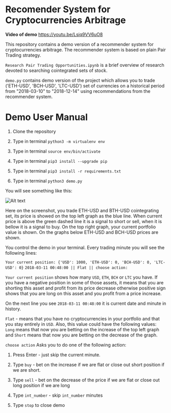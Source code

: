 # Recomender System for Cryptocurrencies Arbitrage

**Video of demo** https://youtu.be/Lsiq9VV6uO8

This repository contains a demo version of a recommender system for cryptocurrencies arbitrage. The recommender system is based on plain Pair Trading strategy.

`Research Pair Trading Opportunities.ipynb` is a brief overview of research devoted to searching cointegrated sets of stock. 

`demo.py` contains demo version of the project which allows you to trade ('ETH-USD', 'BCH-USD', 'LTC-USD') set of currencies on a historical period from "2018-03-10" to "2018-12-14" using recommendations from the recommender system. 

# Demo User Manual 

1. Clone the repository

2. Type in terminal `python3 -m virtualenv env`

3. Type in terminal `source env/bin/activate`

4. Type in terminal `pip3 install --upgrade pip`

5. Type in terminal `pip3 install -r requirements.txt`

6. Type in terminal `python3 demo.py`

You will see something like this:

![Alt text](media/rec_system_demo.png)

Here on the screenshot, you trade ETH-USD and BTH-USD cointegrating set, its price is showed on the top left graph as the blue line. When current price is above the green dashed line it is a signal to short or sell, when it is bellow it is a signal to buy. On the top right graph, your current portfolio value is shown. On the graphs below ETH-USD and BCH-USD prices are shown. 

You control the demo in your terminal. Every trading minute you will see the following lines:

`Your current position: {'USD': 1000, 'ETH-USD': 0, 'BCH-USD': 0, 'LTC-USD': 0}`
`2018-03-11 00:48:00 || Flat || choose action:`

`Your current position` shows how many `USD`, `ETH`, `BCH` or `LTC` you have. If you have a negative position in some of those assets, it means that you are shorting this asset and profit from its price decrease otherwise positive sign shows that you are long on this asset and you profit from a price increase. 

On the next line you see `2018-03-11 00:48:00` it is current date and minute in history.

`Flat` - means that you have no cryptocurrencies in your portfolio and that you stay entirely in `USD`. Also, this value could have the following values: `Long` means that now you are betting on the increase of the top left graph and `Short` means that now you are betting on the decrease of the graph. 

`choose action` Asks you to do one of the following action:

1. Press Enter - just skip the current minute.

2. Type `buy` - bet on the increase if we are flat or close out short position if we are short.

3. Type `sell` - bet on the decrease of the price if we are flat or close out long position if we are long

4. Type `int_number` - skip `int_number` minutes

5. Type `stop` to close demo




